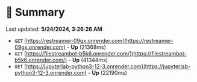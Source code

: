 # 📖 Summary
Last updated: **5/24/2024, 3:26:26 AM**

- `GET` [https://restreamer-09gx.onrender.com](https://restreamer-09gx.onrender.com) - **Up** (21368ms)
- `GET` [https://filestreambot-b5k6.onrender.com/](https://filestreambot-b5k6.onrender.com/) - **Up** (41344ms)
- `GET` [https://jupyterlab-python3-12-3.onrender.com](https://jupyterlab-python3-12-3.onrender.com) - **Up** (22190ms)
